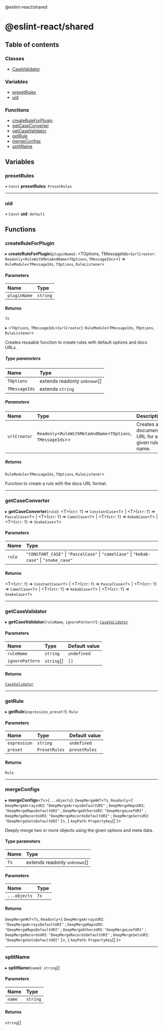 @eslint-react/shared

# @eslint-react/shared

## Table of contents

### Classes

- [CaseValidator](classes/CaseValidator.md)

### Variables

- [presetRules](README.md#presetrules)
- [uid](README.md#uid)

### Functions

- [createRuleForPlugin](README.md#createruleforplugin)
- [getCaseConverter](README.md#getcaseconverter)
- [getCaseValidator](README.md#getcasevalidator)
- [getRule](README.md#getrule)
- [mergeConfigs](README.md#mergeconfigs)
- [splitName](README.md#splitname)

## Variables

### presetRules

• `Const` **presetRules**: `PresetRules`

---

### uid

• `Const` **uid**: `default`

## Functions

### createRuleForPlugin

▸ **createRuleForPlugin**(`pluginName`): \<TOptions, TMessageIds\>(`urlCreator`: `Readonly`\<`RuleWithMetaAndName`\<`TOptions`, `TMessageIds`\>\>) => `RuleModule`\<`TMessageIds`, `TOptions`, `RuleListener`\>

#### Parameters

| Name         | Type     |
| :----------- | :------- |
| `pluginName` | `string` |

#### Returns

`fn`

▸ \<`TOptions`, `TMessageIds`\>(`urlCreator`): `RuleModule`\<`TMessageIds`, `TOptions`, `RuleListener`\>

Creates reusable function to create rules with default options and docs URLs.

##### Type parameters

| Name          | Type                         |
| :------------ | :--------------------------- |
| `TOptions`    | extends readonly `unknown`[] |
| `TMessageIds` | extends `string`             |

##### Parameters

| Name         | Type                                                             | Description                                        |
| :----------- | :--------------------------------------------------------------- | :------------------------------------------------- |
| `urlCreator` | `Readonly`\<`RuleWithMetaAndName`\<`TOptions`, `TMessageIds`\>\> | Creates a documentation URL for a given rule name. |

##### Returns

`RuleModule`\<`TMessageIds`, `TOptions`, `RuleListener`\>

Function to create a rule with the docs URL format.

---

### getCaseConverter

▸ **getCaseConverter**(`rule`): \<T\>(`str`: `T`) => `ConstantCase`\<`T`\> \| \<T\>(`str`: `T`) => `PascalCase`\<`T`\> \| \<T\>(`str`: `T`) => `CamelCase`\<`T`\> \| \<T\>(`str`: `T`) => `KebabCase`\<`T`\> \| \<T\>(`str`: `T`) => `SnakeCase`\<`T`\>

#### Parameters

| Name   | Type                                                                                     |
| :----- | :--------------------------------------------------------------------------------------- |
| `rule` | `"CONSTANT_CASE"` \| `"PascalCase"` \| `"camelCase"` \| `"kebab-case"` \| `"snake_case"` |

#### Returns

\<T\>(`str`: `T`) => `ConstantCase`\<`T`\> \| \<T\>(`str`: `T`) => `PascalCase`\<`T`\> \| \<T\>(`str`: `T`) => `CamelCase`\<`T`\> \| \<T\>(`str`: `T`) => `KebabCase`\<`T`\> \| \<T\>(`str`: `T`) => `SnakeCase`\<`T`\>

---

### getCaseValidator

▸ **getCaseValidator**(`ruleName`, `ignorePattern?`): [`CaseValidator`](classes/CaseValidator.md)

#### Parameters

| Name            | Type       | Default value |
| :-------------- | :--------- | :------------ |
| `ruleName`      | `string`   | `undefined`   |
| `ignorePattern` | `string`[] | `[]`          |

#### Returns

[`CaseValidator`](classes/CaseValidator.md)

---

### getRule

▸ **getRule**(`expression`, `preset?`): `Rule`

#### Parameters

| Name         | Type          | Default value |
| :----------- | :------------ | :------------ |
| `expression` | `string`      | `undefined`   |
| `preset`     | `PresetRules` | `presetRules` |

#### Returns

`Rule`

---

### mergeConfigs

▸ **mergeConfigs**\<`Ts`\>(`...objects`): `DeepMergeHKT`\<`Ts`, `Readonly`\<\{ `DeepMergeArraysURI`: `"DeepMergeArraysDefaultURI"` ; `DeepMergeMapsURI`: `"DeepMergeMapsDefaultURI"` ; `DeepMergeOthersURI`: `"DeepMergeLeafURI"` ; `DeepMergeRecordsURI`: `"DeepMergeRecordsDefaultURI"` ; `DeepMergeSetsURI`: `"DeepMergeSetsDefaultURI"` }\>, \{ `keyPath`: `PropertyKey`[] }\>

Deeply merge two or more objects using the given options and meta data.

#### Type parameters

| Name | Type                         |
| :--- | :--------------------------- |
| `Ts` | extends readonly `unknown`[] |

#### Parameters

| Name         | Type |
| :----------- | :--- |
| `...objects` | `Ts` |

#### Returns

`DeepMergeHKT`\<`Ts`, `Readonly`\<\{ `DeepMergeArraysURI`: `"DeepMergeArraysDefaultURI"` ; `DeepMergeMapsURI`: `"DeepMergeMapsDefaultURI"` ; `DeepMergeOthersURI`: `"DeepMergeLeafURI"` ; `DeepMergeRecordsURI`: `"DeepMergeRecordsDefaultURI"` ; `DeepMergeSetsURI`: `"DeepMergeSetsDefaultURI"` }\>, \{ `keyPath`: `PropertyKey`[] }\>

---

### splitName

▸ **splitName**(`name`): `string`[]

#### Parameters

| Name   | Type     |
| :----- | :------- |
| `name` | `string` |

#### Returns

`string`[]
